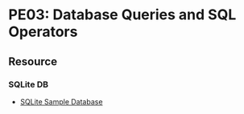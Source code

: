 # PE03: Database Queries and SQL Operators

## Resource
### SQLite DB
* [SQLite Sample Database](https://www.sqlitetutorial.net/sqlite-sample-database/)
